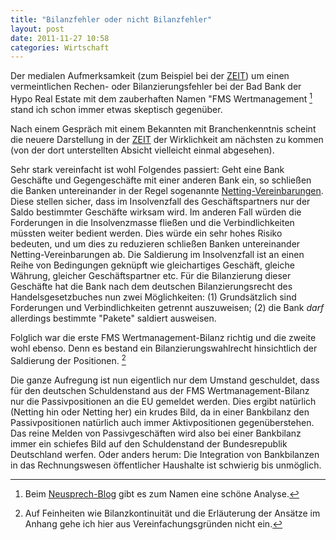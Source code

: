 ```yaml
---
title: "Bilanzfehler oder nicht Bilanzfehler"
layout: post
date: 2011-11-27 10:58
categories: Wirtschaft
---
```


Der medialen Aufmerksamkeit (zum Beispiel bei der
[ZEIT](http://www.zeit.de/wirtschaft/2011-10/hre-bad-bank-2)) um einen
vermeintlichen Rechen- oder Bilanzierungsfehler bei der Bad Bank der
Hypo Real Estate mit dem zauberhaften Namen "FMS
Wertmanagement [^1] stand ich schon immer etwas skeptisch
gegenüber.

Nach einem Gespräch mit einem Bekannten mit Branchenkenntnis scheint die
neuere Darstellung in der
[ZEIT](http://www.zeit.de/2011/47/HRE-Bilanzfehler) der Wirklichkeit am
nächsten zu kommen (von der dort unterstellten Absicht vielleicht einmal
abgesehen).

Sehr stark vereinfacht ist wohl Folgendes passiert: Geht eine Bank
Geschäfte und Gegengeschäfte mit einer anderen Bank ein, so schließen
die Banken untereinander in der Regel sogenannte
[Netting-Vereinbarungen](http://de.wikipedia.org/wiki/Netting_(Finanzen)).
Diese stellen sicher, dass im Insolvenzfall des Geschäftspartners nur
der Saldo bestimmter Geschäfte wirksam wird. Im anderen Fall würden die
Forderungen in die Insolvenzmasse fließen und die Verbindlichkeiten
müssten weiter bedient werden. Dies würde ein sehr hohes Risiko
bedeuten, und um dies zu reduzieren schließen Banken untereinander
Netting-Vereinbarungen ab. Die Saldierung im Insolvenzfall ist an einen
Reihe von Bedingungen geknüpft wie gleichartiges Geschäft, gleiche
Währung, gleicher Geschäftspartner etc. Für die Bilanzierung dieser
Geschäfte hat die Bank nach dem deutschen Bilanzierungsrecht des
Handelsgesetzbuches nun zwei Möglichkeiten: (1) Grundsätzlich sind
Forderungen und Verbindlichkeiten getrennt auszuweisen; (2) die Bank
*darf* allerdings bestimmte "Pakete" saldiert ausweisen.

Folglich war die erste FMS Wertmanagement-Bilanz richtig und die zweite
wohl ebenso. Denn es bestand ein Bilanzierungswahlrecht hinsichtlich der
Saldierung der Positionen. [^2]

Die ganze Aufregung ist nun eigentlich nur dem Umstand geschuldet, dass
für den deutschen Schuldenstand aus der FMS Wertmanagement-Bilanz nur
die Passivpositionen an die EU gemeldet werden. Dies ergibt natürlich
(Netting hin oder Netting her) ein krudes Bild, da in einer Bankbilanz
den Passivpositionen natürlich auch immer Aktivpositionen
gegenüberstehen. Das reine Melden von Passivgeschäften wird also bei
einer Bankbilanz immer ein schiefes Bild auf den Schuldenstand der
Bundesrepublik Deutschland werfen. Oder anders herum: Die Integration
von Bankbilanzen in das Rechnungswesen öffentlicher Haushalte ist
schwierig bis unmöglich.

[^1]: Beim [Neusprech-Blog](http://neusprech.org/fms-wertmanagement/) gibt es zum Namen eine schöne Analyse.

[^2]: Auf Feinheiten wie Bilanzkontinuität und die Erläuterung der Ansätze im Anhang gehe ich hier aus Vereinfachungsgründen nicht ein.

